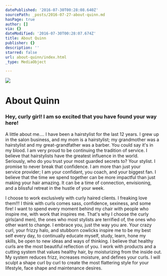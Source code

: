 ```yaml
---
datePublished: '2016-07-30T00:28:08.640Z'
sourcePath: _posts/2016-07-27-about-quinn.md
hasPage: true
author: []
via: {}
dateModified: '2016-07-30T00:28:07.674Z'
title: About Quinn
publisher: {}
description: ''
starred: false
url: about-quinn/index.html
_type: MediaObject

---
```

![](https://the-grid-user-content.s3-us-west-2.amazonaws.com/5c6261c0-a5ee-4913-9aa9-e7a53ec158a7.jpg)

# About Quinn

### Hey, curly girl! I am so excited that you have found your way here! 

A little about me.... I have been a hairstylist for the last 12 years. I grew up  
in the salon business, and my mom is a hairstylist; my grandmother was a hairstylist and my great-grandfather was a barber. You could say it's in  
my blood. I am very proud to be continuing the tradition of service. I  
believe that hairstylists have the greatest influence in the world.  
Seriously, who do you trust your most guarded secrets to? Your stylist. I  
promise to never break that confidence. I am more than just your  
service provider; I am your confidant, you coach, and your biggest fan. I  
believe that the time we spend together can be more impactful than just  
making your hair amazing. It can be a time of connection, envisioning,  
and a blissful retreat in the hustle of your week.

I choose to work exclusively with curly haired clients. I freaking love  
them!!! I think with curls comes sass, confidence, sexiness, and some  
fire! I want to spend every moment behind my chair with people who  
inspire me, with work that inspires me. That's why I choose the curly  
girls(and men), the ones who most stylists are terrified of, the ones who  
other want to change. I embrace you, just the way you are. Your crazy  
curl, your frizzy halo, and stubborn cowlicks inspire me to be my best  
self every day, to continually educate myself, study, learn, hone my  
skills, be open to new ideas and ways of thinking. I believe that healthy  
curls are the most beautiful reflection of you. I work with products and a cutting system that values healthy hair, by moisturizing from the inside out. My system reduces frizz, increases moisture, and defines your curls. I will sculpt a shape curl by curl to create the most flattering style for your lifestyle, face shape and maintenance desires.